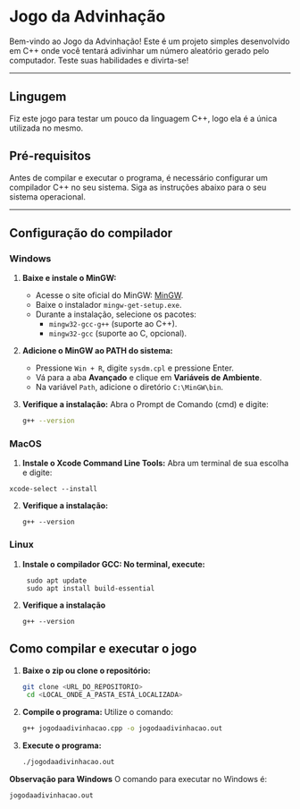 # Jogo da Advinhação

Bem-vindo ao Jogo da Advinhação! Este é um projeto simples desenvolvido em C++ onde você tentará adivinhar um número aleatório gerado pelo computador. Teste suas habilidades e divirta-se!

---

## **Lingugem**
  Fiz este jogo para testar um pouco da linguagem C++, logo ela é a única utilizada no mesmo.

## **Pré-requisitos**

Antes de compilar e executar o programa, é necessário configurar um compilador C++ no seu sistema. Siga as instruções abaixo para o seu sistema operacional.

---

## **Configuração do compilador**

### **Windows**
1. **Baixe e instale o MinGW:**
   - Acesse o site oficial do MinGW: [MinGW](https://sourceforge.net/projects/mingw/).
   - Baixe o instalador `mingw-get-setup.exe`.
   - Durante a instalação, selecione os pacotes:
     - `mingw32-gcc-g++` (suporte ao C++).
     - `mingw32-gcc` (suporte ao C, opcional).

2. **Adicione o MinGW ao PATH do sistema:**
   - Pressione `Win + R`, digite `sysdm.cpl` e pressione Enter.
   - Vá para a aba **Avançado** e clique em **Variáveis de Ambiente**.
   - Na variável `Path`, adicione o diretório `C:\MinGW\bin`.

3. **Verifique a instalação:**
   Abra o Prompt de Comando (cmd) e digite:
   ```bash
   g++ --version

### **MacOS**
1. **Instale o Xcode Command Line Tools:**
  Abra um terminal de sua escolha e digite:
  ```terminal
  xcode-select --install
  ```
2. **Verifique a instalação:**
   ```terminal
   g++ --version
    ```

### **Linux**
1. **Instale o compilador GCC: No terminal, execute:**
   ```
    sudo apt update
    sudo apt install build-essential
   ```

2. **Verifique a instalação**
   ```
   g++ --version
    ```

## **Como compilar e executar o jogo**
1. **Baixe o zip ou clone o repositório:**
   ```bash
   git clone <URL_DO_REPOSITORIO>
    cd <LOCAL_ONDE_A_PASTA_ESTÁ_LOCALIZADA>
    ```

2. **Compile o programa:**
   Utilize o comando:
   ```bash
   g++ jogodaadivinhacao.cpp -o jogodaadivinhacao.out
   ```

3. **Execute o programa:**
   ```bash
   ./jogodaadivinhacao.out
    ```

**Observação para Windows**
O comando para executar no Windows é:
```bash
jogodaadivinhacao.out
